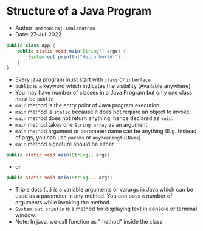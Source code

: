 # Structure of a Java Program
- Author: `Anthoniraj Amalanathan`
- Date: 27-Jul-2022

```java
public class App {
    public static void main(String[] args) {
        System.out.println("Hello World!");
    }
}
```
- Every java program must start with `class` or `interface`
- `public` is a keyword which indicates the visibility (Available anywhere)
- You may have number of classes in a Java Program but only one class must be `public` 
- `main` method is the entry point of Java program execution.
- `main` method is `static` because it does not require an object to invoke.
- `main` method does not return anything, hence declared as `void`.
- `main` method takes one `String array` as an argument.
- `main` method argument or parameter name can be anything (E.g. Instead of args, you can use `params` or `anyMeaningfulName`)
- `main` method signature should be either
```java
public static void main(String[] args)
```
- or
```java
public static void main(String... args)
```
- Triple dots (...) is a variable arguments or varargs in Java which can be used as a parameter in any method. You can pass `n` number of arguments while invoking the method.
- `System.out.println` is a method for displaying text in console or terminal window.
- Note: In java, we call function as "method" inside the class



